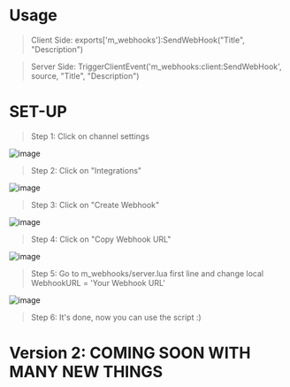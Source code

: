 # Usage

> Client Side: exports['m_webhooks']:SendWebHook("Title", "Description")

> Server Side: TriggerClientEvent('m_webhooks:client:SendWebHook', source, "Title", "Description")



# SET-UP

> Step 1: Click on channel settings

![image](https://user-images.githubusercontent.com/30401731/163452832-3165bfc8-95d1-457e-a514-44e295cbd4bb.png)

> Step 2: Click on "Integrations"

![image](https://user-images.githubusercontent.com/30401731/163453097-40a00d8c-6f6d-4346-9d46-b9d94372fa9f.png)

> Step 3: Click on "Create Webhook"

![image](https://user-images.githubusercontent.com/30401731/163455472-b9bfa513-613d-4646-8a31-8891c0ed4945.png)

> Step 4: Click on "Copy Webhook URL"

![image](https://user-images.githubusercontent.com/30401731/163455595-4d69450c-7c8c-4712-9ea5-c0018ccbe3e5.png)

> Step 5: Go to m_webhooks/server.lua first line and change local WebhookURL = 'Your Webhook URL'

![image](https://user-images.githubusercontent.com/30401731/163455792-27364b88-40c4-4ec2-b703-21349b78b605.png)

> Step 6: It's done, now you can use the script :)

# Version 2: COMING SOON WITH MANY NEW THINGS
